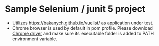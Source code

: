 # Sample Selenium / junit 5 project
- Utilizes https://bakanych.github.io/vuelist/ as application under test.
- Chrome browser is used by default in pom profile. Please download [Chrome driver](https://sites.google.com/a/chromium.org/chromedriver/) and make sure its executable folder is added to PATH environment variable.
